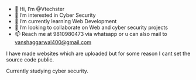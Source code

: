 - 👋 Hi, I’m @Vtechster
- 👀 I’m interested in Cyber Security
- 🌱 I’m currently learning Web Development
- 💞️ I’m looking to collaborate on Web and cyber security projects
- 📫 Reach me at 9810980473 via whatsapp or u can also mail to vanshaggarwal400@gmail.com

I have made websites which are uploaded but for some reason I cant set the source code public.

Currently studying cyber security.



<!---
Vtechster/Vtechster is a ✨ special ✨ repository because its `README.md` (this file) appears on your GitHub profile.
You can click the Preview link to take a look at your changes.
--->
